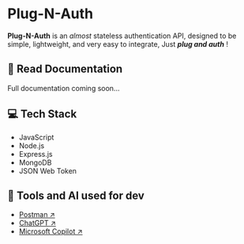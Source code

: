 # Plug-N-Auth

**Plug-N-Auth** is an _almost_ stateless authentication API, designed to be simple, lightweight, and very easy to integrate, Just **_plug and auth_** !

## 📃 Read Documentation

Full documentation coming soon...

## 💻 Tech Stack
- JavaScript
- Node.js
- Express.js
- MongoDB
- JSON Web Token

## 🔨 Tools and AI used for dev
- [Postman ↗](https://www.postman.com/)
- [ChatGPT ↗](https://chatgpt.com/)
- [Microsoft Copilot ↗](https://copilot.microsoft.com/)
